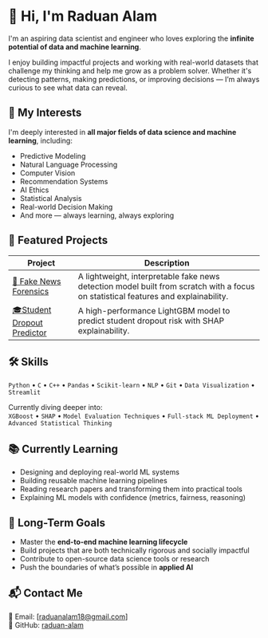 # 👋 Hi, I'm Raduan Alam

I'm an aspiring data scientist and engineer who loves exploring the **infinite potential of data and machine learning**.

I enjoy building impactful projects and working with real-world datasets that challenge my thinking and help me grow as a problem solver. Whether it's detecting patterns, making predictions, or improving decisions — I’m always curious to see what data can reveal.



## 🧠 My Interests

I'm deeply interested in **all major fields of data science and machine learning**, including:

- Predictive Modeling
- Natural Language Processing
- Computer Vision
- Recommendation Systems
- AI Ethics
- Statistical Analysis
- Real-world Decision Making
- And more — always learning, always exploring



## 🧪 Featured Projects

| Project | Description |
|--------|-------------|
| [🧠 Fake News Forensics](https://github.com/raduan-alam/fake-news-forensics) | A lightweight, interpretable fake news detection model built from scratch with a focus on statistical features and explainability. |
| [🎓Student Dropout Predictor](https://github.com/raduan-alam/student-dropout-predictor) | A high-performance LightGBM model to predict student dropout risk with SHAP explainability.  



## 🛠️ Skills

`Python` • `C` • `C++` • `Pandas` • `Scikit-learn` • `NLP` • `Git` • `Data Visualization` • `Streamlit`

Currently diving deeper into:  
`XGBoost` • `SHAP` • `Model Evaluation Techniques` • `Full-stack ML Deployment` • `Advanced Statistical Thinking`



## 📚 Currently Learning

- Designing and deploying real-world ML systems  
- Building reusable machine learning pipelines  
- Reading research papers and transforming them into practical tools  
- Explaining ML models with confidence (metrics, fairness, reasoning)



## 🚀 Long-Term Goals

- Master the **end-to-end machine learning lifecycle**
- Build projects that are both technically rigorous and socially impactful  
- Contribute to open-source data science tools or research  
- Push the boundaries of what’s possible in **applied AI**



## 📬 Contact Me

📧 Email: [raduanalam18@gmail.com]  
🐙 GitHub: [raduan-alam](https://github.com/raduan-alam)
